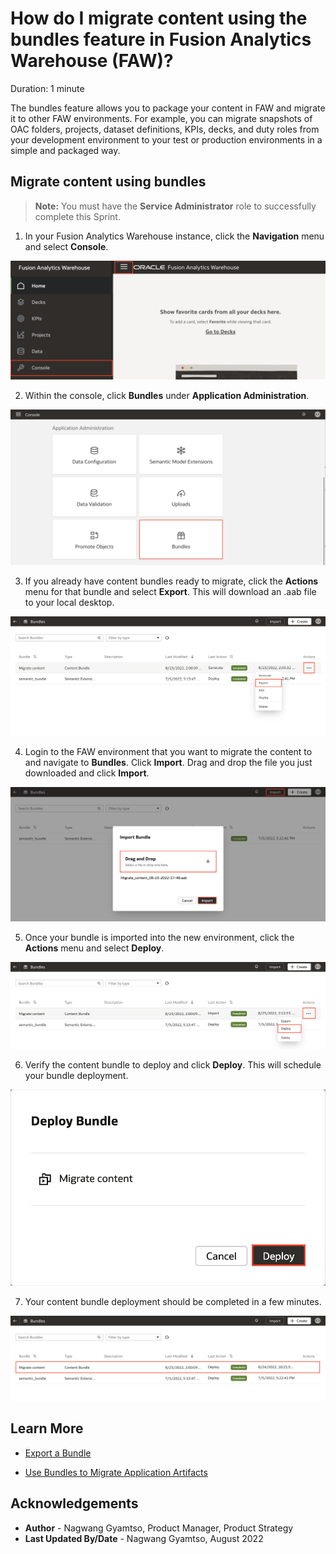 # How do I migrate content using the bundles feature in Fusion Analytics Warehouse (FAW)?

Duration: 1 minute

The bundles feature allows you to package your content in FAW and migrate it to other FAW environments. For example, you can migrate snapshots of OAC folders, projects, dataset definitions, KPIs, decks, and duty roles from your development environment to your test or production environments in a simple and packaged way.

[](youtube:MaPoaBaAYDU:large)

## Migrate content using bundles
>**Note:** You must have the **Service Administrator** role to successfully complete this Sprint.

1. In your Fusion Analytics Warehouse instance, click the **Navigation** menu and select **Console**.

  ![Console](images/console.png)

2. Within the console, click **Bundles** under **Application Administration**.

  ![Bundles](images/bundles.png)

3. If you already have content bundles ready to migrate, click the **Actions** menu for that bundle and select **Export**. This will download an .aab file to your local desktop.

  ![Export](images/export.png)

4. Login to the FAW environment that you want to migrate the content to and navigate to **Bundles**. Click **Import**. Drag and drop the file you just downloaded and click **Import**.

  ![Import](images/import.png)

5. Once your bundle is imported into the new environment, click the **Actions** menu and select **Deploy**.

  ![Actions deploy](images/action-deploy.png)

6. Verify the content bundle to deploy and click **Deploy**. This will schedule your bundle deployment.

  ![Deploy](images/deploy.png)

7. Your content bundle deployment should be completed in a few minutes.

  ![Deployed](images/deployed.png)

## Learn More

* [Export a Bundle](https://docs.oracle.com/en/cloud/saas/analytics/22r2/fawag/bundle-your-application-artifacts.html#GUID-25128E54-3964-4B52-9C40-E9D56168CB3A)

* [Use Bundles to Migrate Application Artifacts](https://blogs.oracle.com/analytics/post/fusion-analytics-warehouse-best-practice-series---administering-faw)

## Acknowledgements
* **Author** - Nagwang Gyamtso, Product Manager, Product Strategy
* **Last Updated By/Date** - Nagwang Gyamtso, August 2022
